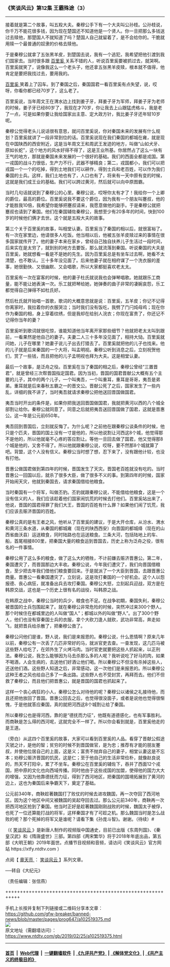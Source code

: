 ### 《笑谈风云》第12集 王霸殊途（3）
------------------------

<div class="post_content">
 <p>
  接着就是第二个故事，叫五羖大夫。秦穆公手下有一个大夫叫公孙枝。公孙枝说，你千万不能花很多钱，因为现在楚国还不知道他是一个贤人。你一旦把那么多钱送过去赎他，那楚国人不就知道了吗？楚国人自己就留着了，是不会给你的。干脆就用赎一个最普通的奴隶的价格去赎他。
 </p>
 <p>
  于是秦穆公就拿了五张黑羊皮，到楚国去说，我有一个逃犯，我希望把他引渡到我们国家去。当时很多跟
  <a href="https://www.ntdtv.com/gb/百里奚.htm">
   百里奚
  </a>
  关系不错的人，听说百里奚要被抓过去，就哭啊。百里奚就笑了，说像我这么一个老头子，他还拿五张黑羊皮赎，根本就不值得，他肯定是要把我找过去，要用我的。
 </p>
 <p>
  <a href="https://www.ntdtv.com/gb/百里奚.htm">
   百里奚
  </a>
  笑着上了囚车。到了秦国之后，秦国国君一看百里奚有点失望，说，哎呀，你看你都已经70岁了，这么老了。
 </p>
 <p>
  百里奚说，当年周文王在渭水边上找到姜子牙，拜姜子牙为军师，拜姜子牙为老师的时候，姜子牙已经80岁了，我现在才70岁，你让我去上山跟猛虎格斗，我是老了一点，可是如果你要让我给国家出主意、定大政方针，我比姜子牙还年轻10岁呢。
 </p>
 <p>
  秦穆公觉得老头儿说话很有意思，就问百里奚说，你对秦国未来的发展有什么规划？百里奚就讲了一段非常到位的话。百里奚说现在我们秦国的都城在雍，就是现在中国陕西的西安附近，这是当年周文王和周武王发迹的地方，叫做“山如犬牙、原如长蛇”，这个地方的风水好得不得了，这是王业所基。你居然占了这么一块有王气的地方，那就是秦国未来发展的一个很好的基础。我们的西面全都是戎国。第一戎国的战斗力很低，生产力不行，武器不够精良；第二，戎国都小，我们可以把戎国一个一个的吃掉，得到土地我们可以耕作，得到士兵和老百姓，可以作为我们秦国的士兵。这样，我们土地也有了，人口也有了，将来有一天中原有变的时候，这就是我们成王业的基础。我们可以跨过黄河，然后就可以向中原图霸。
 </p>
 <p>
  当时几句话就说到了秦穆公的心里。秦穆公说，哎呀你太有才了！我给你一个上卿的爵位，最高的爵位。百里奚说我不要这个爵位，因为我有一个朋友叫蹇叔，他的才能胜我10倍，我希望你能够把蹇叔请来，我愿意做他的副手。于是秦穆公就把蹇叔也请到了秦国。他们在秦国辅佐秦穆公，我想至少有20多年的时间，快到100岁的时候他们俩才去世。这个就是五羖大夫的故事。
 </p>
 <p>
  第三个关于百里奚的故事，叫相堂认妻。百里奚当了秦国的相以后，就很富裕了。有一次在家里边，他请很多人吃饭。他当相以后，他被五张羊皮赎过来的事情在很多国家就传开了。他的妻子本来在家乡，曾经自己独自扶养儿子生活过一段时间，后来实在是太穷了，就到别的地方去要饭，那么就流落到秦国。听说秦国的大夫是百里奚，她就想看一看是不是她的先生。因为百里奚总是有坐车过去啊，她看不太清楚，也不敢认。三十多年没见面了。后来他妻子就在相府谋了一个洗衣服的差事，她很勤快、又很幽默、又会唱歌，所以大家都挺喜欢老太太。
 </p>
 <p>
  百里奚有一次在宴客的时候，他的妻子杜氏就说我也会弹琴唱歌。她就跟乐工商量，能不能让她表演一次。乐工就把琴给她，她弹奏的曲子非常的凄婉哀怨，乐工都觉得自己弹得不如杜氏好。
 </p>
 <p>
  然后杜氏就开始唱一首歌，歌词的大概意思就是说：百里奚，五羊皮；你记不记得你离家时，我拉着你的衣服哭泣；当时我们没有饭吃，我劈了门闩炖母鸡；现在你作为秦国的相，身上穿着纹绣，但是我却在给别人浣衣；你现在富贵了，你还记不记得你当年的妻？
 </p>
 <p>
  百里奚听到歌词就很吃惊，谁能知道他当年离开家那些细节？他就把老太太叫到跟前，一看果然是他自己的妻子。夫妻二人三十多年没见面了，相持大恸。百里奚就问她，儿子在哪里？她妻子说儿子出去打猎去了。百里奚就把他的儿子也找来。他的儿子就是后来秦国的一个大将，叫孟明视。秦穆公听到消息之后，立刻祝贺他们，赏了一些钱，而且把他的儿子孟明视也拜为大夫。这是相堂认妻。
 </p>
 <p>
  最后一个故事，是泛舟之役。百里奚在当了秦国的相之后，秦穆公曾经“三置晋君”，就是曾经三次帮晋国指定国君。因为当初，晋国的国君晋献公大概有五个主要的儿子，其中的两个儿子，一个叫夷吾，一个叫重耳，重耳是哥哥，夷吾是弟弟。重耳就是后来春秋五霸之一的晋文公。晋献公死了之后，国家发生了一些内乱，详细的我不讲了，当时夷吾就请求秦穆公把他送回晋国做国君。
 </p>
 <p>
  夷吾当时开出的条件是，如果你把我送回晋国做国君，我就把黄河以西的八个城全部割让给你。秦穆公就同意了。同意之后就把夷吾送回晋国做了国君，这就是晋惠公。这一年是公元前650年。
 </p>
 <p>
  夷吾回到晋国后，立刻就反悔了。为什么呢？之前他在跟秦穆公谈条件的时候，他只是个匹夫，晋国的国土没有一寸是他的，所以他说割让河西这8个城，他觉得那不是他的，所以他就毫不心疼的答应割让。等他一旦回去做了国君，他又觉得那8个城是他的，又舍不得了。所以他就跟秦穆公说，哎呀，要不然那8个城就算了吧。背盟，这个人没有信义。秦穆公当时想了想，忍下来了，没有跟他计较，也没有打他。
 </p>
 <p>
  晋惠公做国君做到第四年的时候，晋国发生了天灾。晋国老百姓就没有吃的。当时晋惠公一回国以后，就杀了很多大臣，做了很多不义的事。到第四年的时候，国家开始闹天灾，他就到秦国去，请求秦国借给他粮食。
 </p>
 <p>
  当时秦国有一个将军，叫做丕豹。丕豹就跟秦穆公说，不能借给他粮食，这是一个没有信义的人，我们应该趁着他们国家闹饥荒的时候去打他们。百里奚站出来了，他说，晋国的国君得罪了我们大王，晋国的百姓有什么罪？如果他们闹了饥荒，我们应该去赈济晋国的百姓。
 </p>
 <p>
  秦穆公真的是有王者之风，他听从了百里奚的建议，于是大开仓库，从汾水、渭水和黄河三条水道，从秦国的都城雍（现在的陕西西安）向晋国的都城绛（现在的山西省曲沃县）运送粮食，同时陆路也在运送粮食。三条大河，包括陆地上的车、船，首尾相接800里，把秦国大量的粮食运到晋国去，历史上称为泛舟之役，很有名的一件事情。
 </p>
 <p>
  秦穆公用了这么多的粮食，做了这么大的牺牲，不计前嫌去赈济晋惠公。第二年，秦国遭灾了，而晋国那边大丰收。秦穆公说，今年我们遭灾了，我们向晋国借粮食，至少把去年我们借他们粮食要回来。于是就派了一个大臣到晋国，去跟晋惠公商量。晋惠公一看秦国遭灾了，立刻说，这是攻打秦国的一个好机会。这个人以怨报德、丧心病狂，就准备出兵去攻打秦国。秦穆公大怒，立刻起兵迎战，双方是在韩原交战，这也是一个历史上很有名的战役，叫韩原之战。
 </p>
 <p>
  在韩原之战中，秦穆公当时的兵少，粮食也不足。在战争初期，秦国失利，秦穆公被晋国的士兵包围起来了。就在秦穆公非常危险的时候，突然冲过来300个野人。那个时候住在都城里边的人叫做“国人”；都城以外的叫做“野人”。出了300个野人，他们也没有穿秦国士兵的衣服，拿个大砍刀逢人就砍，武功非常高，奔走如飞，就把晋兵给杀散了，把秦穆公救了。
 </p>
 <p>
  秦穆公问他们是谁，野人说，我们是来报恩的。秦穆公说，什么恩情啊？原来几年以前，秦穆公有一次丢了几匹非常好的马，就派官吏去查。一查发现，这几匹马被这些野人给吃了，在郊外生了火烤马肉。当时官吏就要把这些人抓起来，以正刑法。秦穆公说，我怎么能够因为马去杀那么多的人呢？我听说吃了好马的肉，如果不喝酒，人会生病的，去送他们好酒让他们喝。所以秦穆公不但没有杀掉这些人，还送他们酒。这些野人知道之后，非常感动，这一次他们是来报恩的。所以秦穆公这种王者之风也给自己多了一条出路。这些野人也不受封赏，再拜而去。他们不但救了秦穆公，而且他们把晋惠公，就是晋国的国君也抓起来了。
 </p>
 <p>
  这样一个丧心病狂的小人，秦穆公怎么对待他的呢？秦穆公以诸侯之礼接待他，而且还把他放回了晋国。晋惠公回去之后，也觉得很没面子，或者是说他也觉得很惭愧，于是他就答应秦国，真的就把河西这8个城割让给了秦国。
 </p>
 <p>
  所以秦穆公也是得河西，靠的是“德抚而力征”，他既有道德感化，也有军事胜利。而商鞅是怎么得的西河呢，这就完全不一样了。所以你会看到就是，百里奚他走的是王道。
 </p>
 <p>
  （旁白）从这四个百里奚的故事，大家可以看到百里奚的人品。看穿了晋献公假途灭虢之计，是他的智；贫穷的时候不到晋国做官，是为忠；推荐有才能的朋友蹇叔，并使他位居自己的上面，这是义；富贵不抛弃自己的妻子，相堂认妻这是不忘本；劝穆公赈济晋国的饥民，这是仁；至于他自己的生活非常俭朴，就像赵良说的，热天不打阳伞，累了不坐车。秦穆公在百里奚的辅佐下，吞并了西面12个戎国，把中原的文化也向西域传播。同时他由于这些戎国的加盟，使得他的国力大大的增强，又因为他靠德抚而力征，得到了西河地区，把秦国的国境拓展到了黄河的边上，这也为秦国后来争霸天下，奠定了基础。
 </p>
 <p>
  公元前340年，商鞅趁著魏国打了败仗的时候去进攻魏国，再一次夺回了西河地区。因为这个地区中间又被魏国的吴起夺回去过。那么公元前340年，商鞅再一次把西河地区抢到了秦国。他当时正好是趁著魏国刚刚战败的时候，魏国太子被俘，也死了一位还算能打战的将军，这样秦国才有了可趁之机。那么魏国当时是怎么战败的呢？那个死掉的将军又是谁呢？请看下集《孙庞斗智》。谢谢。（待续）#
 </p>
 <p>
  （《
  <a href="https://www.ntdtv.com/gb/笑谈风云.htm">
   笑谈风云
  </a>
  》是新唐人制作的视频版中国通史，目前已出版《东周列国》、《秦皇汉武》和《隋唐盛世》三部。第四部《两宋繁华》将于2018年年底出品，第五部《大明王朝》2019年面世。点播节目视频和音频，请访问《笑谈风云》官方网站 https://xtfy.ntdtv.com ）
 </p>
 <p>
  点阅【
  <a href="https://www.ntdtv.com/gb/章天亮.htm">
   章天亮
  </a>
  ：
  <a href="https://www.ntdtv.com/gb/笑谈风云.htm">
   笑谈风云
  </a>
  】系列文章。
 </p>
 <p>
  ──转自《大纪元》
 </p>
 <p>
  （责任编辑：张信燕）
 </p>
 <div class="single_ad">
 </div>
</div>

+++++++++++++++++++++++++++++++++++++++++++++++++++++++++++<br/><br/>
手机上长按并复制下列链接或二维码分享本文章：<br/>
https://github.com/gfw-breaker/banned-news/blob/master/pages/prog647/a102519375.md <br/>
<a href='https://github.com/gfw-breaker/banned-news/blob/master/pages/prog647/a102519375.md'><img src='https://github.com/gfw-breaker/banned-news/blob/master/pages/prog647/a102519375.md.png'/></a> <br/>
原文地址（需翻墙访问）：https://www.ntdtv.com/gb/2019/02/25/a102519375.html


------------------------
#### [首页](https://github.com/gfw-breaker/banned-news/blob/master/README.md) &nbsp;|&nbsp; [Web代理](https://github.com/labour-camp/helloworld) &nbsp;|&nbsp; [一键翻墙软件](https://github.com/gfw-breaker/nogfw/blob/master/README.md) &nbsp;| [《九评共产党》](https://github.com/gfw-breaker/9ping.md/blob/master/README.md#九评之一评共产党是什么) | [《解体党文化》](https://github.com/gfw-breaker/jtdwh.md/blob/master/README.md) | [《共产主义的终极目的》](https://github.com/gfw-breaker/gczydzjmd.md/blob/master/README.md)

